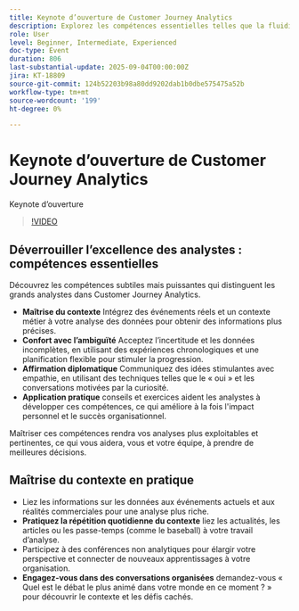 ```yaml
---
title: Keynote d’ouverture de Customer Journey Analytics
description: Explorez les compétences essentielles telles que la fluidité contextuelle, l’empathie et la mise en récit pour améliorer votre impact avec Adobe Customer Journey Analytics.
role: User
level: Beginner, Intermediate, Experienced
doc-type: Event
duration: 806
last-substantial-update: 2025-09-04T00:00:00Z
jira: KT-18809
source-git-commit: 124b52203b98a80dd9202dab1b0dbe575475a52b
workflow-type: tm+mt
source-wordcount: '199'
ht-degree: 0%

---
```



# Keynote d’ouverture de Customer Journey Analytics

Keynote d’ouverture

>[!VIDEO](https://video.tv.adobe.com/v/3471108/?learn=on&enablevpops)

## Déverrouiller l’excellence des analystes : compétences essentielles

Découvrez les compétences subtiles mais puissantes qui distinguent les grands analystes dans Customer Journey Analytics.

* **Maîtrise du contexte** Intégrez des événements réels et un contexte métier à votre analyse des données pour obtenir des informations plus précises.
* **Confort avec l’ambiguïté** Acceptez l’incertitude et les données incomplètes, en utilisant des expériences chronologiques et une planification flexible pour stimuler la progression.
* **Affirmation diplomatique** Communiquez des idées stimulantes avec empathie, en utilisant des techniques telles que le « oui » et les conversations motivées par la curiosité.
* **Application pratique** conseils et exercices aident les analystes à développer ces compétences, ce qui améliore à la fois l&#39;impact personnel et le succès organisationnel.

Maîtriser ces compétences rendra vos analyses plus exploitables et pertinentes, ce qui vous aidera, vous et votre équipe, à prendre de meilleures décisions.

## Maîtrise du contexte en pratique

* Liez les informations sur les données aux événements actuels et aux réalités commerciales pour une analyse plus riche.
* **Pratiquez la répétition quotidienne du contexte** liez les actualités, les articles ou les passe-temps (comme le baseball) à votre travail d’analyse.
* Participez à des conférences non analytiques pour élargir votre perspective et connecter de nouveaux apprentissages à votre organisation.
* **Engagez-vous dans des conversations organisées** demandez-vous « Quel est le débat le plus animé dans votre monde en ce moment ? » pour découvrir le contexte et les défis cachés.